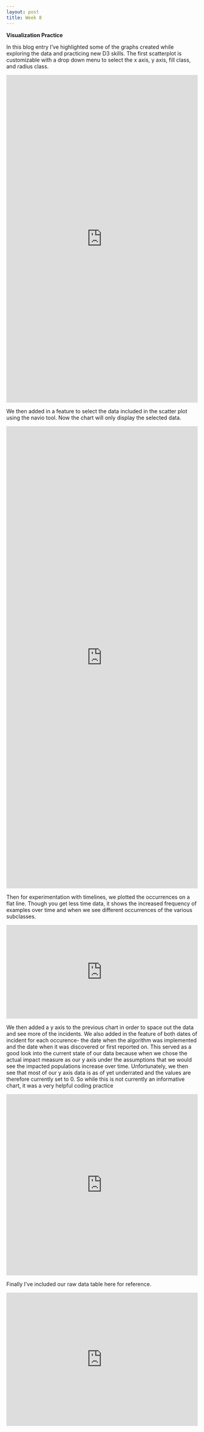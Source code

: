 ```yaml
---
layout: post
title: Week 8
---
```


**Visualization Practice**

In this blog entry I’ve highlighted some of the graphs created while exploring the data and practicing new D3 skills. The first scatterplot is customizable with a drop down menu to select the x axis, y axis, fill class, and radius class.

<iframe width="100%" height="860" frameborder="0"
src="https://observablehq.com/embed/@nolenbelle/learning-with-the-ai-data?cells=viewof+timeplot%2Cviewof+x_axis%2Cviewof+y_axis%2Cviewof+fill%2Cviewof+r"></iframe>

We then added in a feature to select the data included in the scatter plot using the navio tool. Now the chart will only display the selected data.

<iframe width="100%" height="1213" frameborder="0"
src="https://observablehq.com/embed/@nolenbelle/learning-with-the-ai-data?cells=viewof+timeplot%2Cviewof+x_axis%2Cviewof+y_axis%2Cviewof+fill%2Cviewof+r%2Cviewof+selected"></iframe>

Then for experimentation with timelines, we plotted the occurrences on a flat line. Though you get less time data, it shows the increased frequency of examples over time and when we see different occurrences of the various subclasses.

<iframe width="100%" height="246" frameborder="0"
src="https://observablehq.com/embed/@nolenbelle/learning-with-the-ai-data?cells=viewof+flatplot"></iframe>

We then added a y axis to the previous chart in order to space out the data and see more of the incidents. We also added in the feature of both dates of incident for each occurence- the date when the algorithm was implemented and the date when it was discovered or first reported on. This served as a good look into the current state of our data because when we chose the actual impact measure as our y axis under the assumptions that we would see the impacted populations increase over time. Unfortunately, we then see that most of our y axis data is as of yet underrated and the values are therefore currently set to 0. So while this is not currently an informative chart, it was a very helpful coding practice

<iframe width="100%" height="476" frameborder="0"
src="https://observablehq.com/embed/@nolenbelle/learning-with-the-ai-data?cells=viewof+badDataTime"></iframe>


Finally I’ve included our raw data table here for reference.

<iframe width="100%" height="350" frameborder="0"
src="https://observablehq.com/embed/@nolenbelle/learning-with-the-ai-data?cells=viewof+rawData"></iframe>
